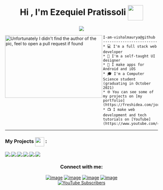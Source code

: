<h1 align="center">Hi , I'm Ezequiel Pratissoli <img src = "https://github.com/7oSkaaa/7oSkaaa/blob/main/Images/about_me.gif?raw=true" width = 50px align="center"></h1>


<!-- Typing SVG by DenverCoder1 - https://github.com/DenverCoder1/readme-typing-svg -->
<p align="center">
  <a href="https://github.com/DenverCoder1/readme-typing-svg">
    <img src="https://readme-typing-svg.herokuapp.com?lines=Java%20Fullstack%20Web%20Developer;Youtube:%20Otro%20Mas%20de%20Sistemas&center=true&width=500&height=50">
  </a>
</p>
<img align="left" src="https://media0.giphy.com/media/v1.Y2lkPTc5MGI3NjExMzhtdmhjN2Z3aG9waTh0eGZkMjFyb3dydTU0amd2ODNhNmtrMnNiNSZlcD12MV9pbnRlcm5hbF9naWZfYnlfaWQmY3Q9Zw/9mZoOe2CWoeha/giphy.gif" alt="Unfortunately I didn't find the author of the pic, feel to open a pull request if found" width="320" height="206" />

```
I-am-vishalmaurya@github
-------------------------
* 💻 I'm a full stack web developer
* 🎨 I'm a self-taught UI designer
* 📱 I make apps for Android and iOS
* 🎓 I'm a Computer Science student (graduating in October 2021)
* 🌐 You can see some of my projects on [my portfolio](https://freshidea.com/jonah/)
* 📺 I make web development and tech tutorials on [YouTube](https://www.youtube.com/c/DevProTips)
```
<hr>


### My Projects <img src="https://media.giphy.com/media/ObNTw8Uzwy6KQ/giphy.gif" width="30px" align="center">&nbsp;:
  
<a href="https://github.com/Davekibh/Background-generator">
  <img align="center" src="https://github-readme-stats.vercel.app/api/pin/?username=Davekibh&repo=Background-generator&theme=tokyonight" />
</a>

<a href="https://github.com/Davekibh/robofriends">
 <img align="center" src="https://github-readme-stats.vercel.app/api/pin/?username=Davekibh&repo=robofriends&theme=tokyonight" />
</a>

<a href="https://github.com/Davekibh/Picture-Sharing-app">
  <img align="center" src="https://github-readme-stats.vercel.app/api/pin/?username=Davekibh&repo=Picture-Sharing-app&theme=tokyonight" />
</a>

<a href="https://github.com/Davekibh/Chat-app">
 <img align="center" src="https://github-readme-stats.vercel.app/api/pin/?username=Davekibh&repo=Chat-app&theme=tokyonight" />
</a>

<a href="https://github.com/Davekibh/Quiz-App">
 <img align="center" src="https://github-readme-stats.vercel.app/api/pin/?username=Davekibh&repo=Quiz-App&theme=tokyonight" />
</a>

<a href="https://github.com/Davekibh/Quiz-Admin-App">
 <img align="center" src="https://github-readme-stats.vercel.app/api/pin/?username=Davekibh&repo=Quiz-Admin-App&theme=tokyonight" />
</a>


<h3 align="center">Connect with me:</h3>
<div align="center">

[![image](https://img.shields.io/badge/Gmail-D14836?style=for-the-badge&logo=gmail&logoColor=white)](mailto:produtor.galgodevv@gmail.com)
[![image](https://img.shields.io/badge/LinkedIn-0077B5?style=for-the-badge&logo=linkedin&logoColor=white)](https://www.linkedin.com/in/ezequiel-pratissoli-22941b236/)
[![image](https://img.shields.io/badge/Instagram-E4405F?style=for-the-badge&logo=instagram&logoColor=white)](https://www.instagram.com/otromasdesistemas/)
[![image](https://img.shields.io/badge/Twitter-1DA1F2?style=for-the-badge&logo=twitter&logoColor=white)](https://x.com/otrodesistemas)
<br>
[![YouTube Subscribers](https://img.shields.io/youtube/channel/subscribers/UCS1vIKbN3MK00qGfr9Y9z_A?style=for-the-badge&logo=youtube&logoColor=white)](https://www.youtube.com/@otromasdesistemas)


  
</div>
